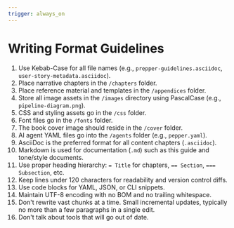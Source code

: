 ```yaml
---
trigger: always_on
---
```


# Writing Format Guidelines

1. Use Kebab-Case for all file names (e.g., `prepper-guidelines.asciidoc`, `user-story-metadata.asciidoc`).
1. Place narrative chapters in the `/chapters` folder.
1. Place reference material and templates in the `/appendices` folder.
1. Store all image assets in the `/images` directory using PascalCase (e.g., `pipeline-diagram.png`).
1. CSS and styling assets go in the `/css` folder.
1. Font files go in the `/fonts` folder.
1. The book cover image should reside in the `/cover` folder.
1. AI agent YAML files go into the `/agents` folder (e.g., `pepper.yaml`).
1. AsciiDoc is the preferred format for all content chapters (`.asciidoc`).
1. Markdown is used for documentation (`.md`) such as this guide and tone/style documents.
1. Use proper heading hierarchy: `= Title` for chapters, `== Section`, `=== Subsection`, etc.
1. Keep lines under 120 characters for readability and version control diffs.
1. Use code blocks for YAML, JSON, or CLI snippets.
1. Maintain UTF-8 encoding with no BOM and no trailing whitespace.
1. Don't rewrite vast chunks at a time. Small incremental updates, typically no more than a few paragraphs in a single edit.
1. Don't talk about tools that will go out of date.